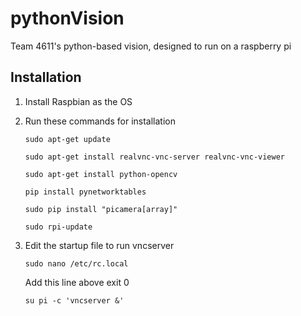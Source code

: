 # pythonVision
Team 4611's python-based vision, designed to run on a raspberry pi

## Installation
1) Install Raspbian as the OS
2) Run these commands for installation
	
	`sudo apt-get update`
	
    `sudo apt-get install realvnc-vnc-server realvnc-vnc-viewer`
	
	`sudo apt-get install python-opencv`
    
    `pip install pynetworktables`
    
    `sudo pip install "picamera[array]"`
    
    `sudo rpi-update`
3) Edit the startup file to run vncserver

    `sudo nano /etc/rc.local`
    
    Add this line above exit 0
    
    `su pi -c 'vncserver &'`
